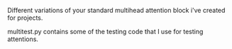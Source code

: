 Different variations of your standard multihead attention block i've created for projects.

multitest.py contains some of the testing code that I use for testing attentions.
